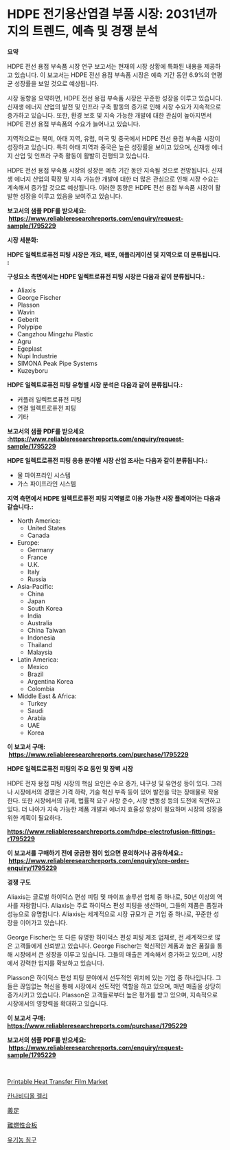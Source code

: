 <p><h1>HDPE 전기용산엽결 부품 시장: 2031년까지의 트렌드, 예측 및 경쟁 분석</h1></p><p><strong>요약</strong></p>
<p><p>HDPE 전선 용접 부속품 시장 연구 보고서는 현재의 시장 상황에 특화된 내용을 제공하고 있습니다. 이 보고서는 HDPE 전선 용접 부속품 시장은 예측 기간 동안 6.9%의 연평균 성장률을 보일 것으로 예상됩니다. </p><p>시장 동향을 요약하면, HDPE 전선 용접 부속품 시장은 꾸준한 성장을 이루고 있습니다. 신재생 에너지 산업의 발전 및 인프라 구축 활동의 증가로 인해 시장 수요가 지속적으로 증가하고 있습니다. 또한, 환경 보호 및 지속 가능한 개발에 대한 관심이 높아지면서 HDPE 전선 용접 부속품의 수요가 늘어나고 있습니다.</p><p>지역적으로는 북미, 아태 지역, 유럽, 미국 및 중국에서 HDPE 전선 용접 부속품 시장이 성장하고 있습니다. 특히 아태 지역과 중국은 높은 성장률을 보이고 있으며, 신재생 에너지 산업 및 인프라 구축 활동이 활발히 진행되고 있습니다.</p><p>HDPE 전선 용접 부속품 시장의 성장은 예측 기간 동안 지속될 것으로 전망됩니다. 신재생 에너지 산업의 확장 및 지속 가능한 개발에 대한 더 많은 관심으로 인해 시장 수요는 계속해서 증가할 것으로 예상됩니다. 이러한 동향은 HDPE 전선 용접 부속품 시장이 활발한 성장을 이루고 있음을 보여주고 있습니다.</p></p>
<p><strong>보고서의 샘플 PDF를 받으세요: &nbsp;<a href="https://www.reliableresearchreports.com/enquiry/request-sample/1795229">https://www.reliableresearchreports.com/enquiry/request-sample/1795229</a></strong></p>
<p><strong>시장 세분화:</strong></p>
<p><strong> HDPE 일렉트로퓨전 피팅 시장은 개요, 배포, 애플리케이션 및 지역으로 더 분류됩니다. :</strong></p>
<p><strong>구성요소 측면에서는 HDPE 일렉트로퓨전 피팅 시장은 다음과 같이 분류됩니다.:</strong></p>
<p><ul><li>Aliaxis</li><li>George Fischer</li><li>Plasson</li><li>Wavin</li><li>Geberit</li><li>Polypipe</li><li>Cangzhou Mingzhu Plastic</li><li>Agru</li><li>Egeplast</li><li>Nupi Industrie</li><li>SIMONA Peak Pipe Systems</li><li>Kuzeyboru</li></ul></p>
<p><strong> HDPE 일렉트로퓨전 피팅 유형별 시장 분석은 다음과 같이 분류됩니다.:</strong></p>
<p><ul><li>커플러 일렉트로퓨전 피팅</li><li>연결 일렉트로퓨전 피팅</li><li>기타</li></ul></p>
<p><strong>보고서의 샘플 PDF를 받으세요 :<a href="https://www.reliableresearchreports.com/enquiry/request-sample/1795229">https://www.reliableresearchreports.com/enquiry/request-sample/1795229</a></strong></p>
<p><strong> HDPE 일렉트로퓨전 피팅 응용 분야별 시장 산업 조사는 다음과 같이 분류됩니다.:</strong></p>
<p><ul><li>물 파이프라인 시스템</li><li>가스 파이프라인 시스템</li></ul></p>
<p><strong>지역 측면에서 HDPE 일렉트로퓨전 피팅 지역별로 이용 가능한 시장 플레이어는 다음과 같습니다.:</strong></p>
<p><ul>
    <li>
        North America:
        <ul>
            <li>United States</li>
            <li>Canada</li>
        </ul>
    </li>
    <li>
        Europe:
        <ul>
            <li>Germany</li>
            <li>France</li>
            <li>U.K.</li>
            <li>Italy</li>
            <li>Russia</li>
        </ul>
    </li>
    <li>
        Asia-Pacific:
        <ul>
            <li>China</li>
            <li>Japan</li>
            <li>South Korea</li>
            <li>India</li>
            <li>Australia</li>
            <li>China Taiwan</li>
            <li>Indonesia</li>
            <li>Thailand</li>
            <li>Malaysia</li>
        </ul>
    </li>
    <li>
        Latin America:
        <ul>
            <li>Mexico</li>
            <li>Brazil</li>
            <li>Argentina Korea</li>
            <li>Colombia</li>
        </ul>
    </li>
    <li>
        Middle East & Africa:
        <ul>
            <li>Turkey</li>
            <li>Saudi</li>
            <li>Arabia</li>
            <li>UAE</li>
            <li>Korea</li>
        </ul>
    </li>
    </ul></p>
<p><strong>이 보고서 구매: &nbsp;<a href="https://www.reliableresearchreports.com/purchase/1795229">https://www.reliableresearchreports.com/purchase/1795229</a></strong></p>
<p><strong>HDPE 일렉트로퓨전 피팅의 주요 동인 및 장벽 시장</strong></p>
<p><p>HDPE 전자 용접 피팅 시장의 핵심 요인은 수요 증가, 내구성 및 유연성 등이 있다. 그러나 시장에서의 경쟁은 가격 하락, 기술 혁신 부족 등이 있어 발전을 막는 장애물로 작용한다. 또한 시장에서의 규제, 법률적 요구 사항 준수, 시장 변동성 등의 도전에 직면하고 있다. 더 나아가 지속 가능한 제품 개발과 에너지 효율성 향상이 필요하며 시장의 성장을 위한 계획이 필요하다.</p></p>
<p><strong><a href="https://www.reliableresearchreports.com/hdpe-electrofusion-fittings-r1795229">https://www.reliableresearchreports.com/hdpe-electrofusion-fittings-r1795229</a></strong></p>
<p><strong>이 보고서를 구매하기 전에 궁금한 점이 있으면 문의하거나 공유하세요.: &nbsp;<a href="https://www.reliableresearchreports.com/enquiry/pre-order-enquiry/1795229">https://www.reliableresearchreports.com/enquiry/pre-order-enquiry/1795229</a></strong></p>
<p><strong>경쟁 구도</strong></p>
<p><p>Aliaxis는 글로벌 하이덕스 편성 피팅 및 파이프 솔루션 업체 중 하나로, 50년 이상의 역사를 자랑합니다. Aliaxis는 주로 하이덕스 편성 피팅을 생산하며, 그들의 제품은 품질과 성능으로 유명합니다. Aliaxis는 세계적으로 시장 규모가 큰 기업 중 하나로, 꾸준한 성장을 이어가고 있습니다.</p><p>George Fischer는 또 다른 유명한 하이덕스 편성 피팅 제조 업체로, 전 세계적으로 많은 고객들에게 신뢰받고 있습니다. George Fischer는 혁신적인 제품과 높은 품질을 통해 시장에서 큰 성장을 이루고 있습니다. 그들의 매출은 계속해서 증가하고 있으며, 시장에서 강력한 입지를 확보하고 있습니다.</p><p>Plasson은 하이덕스 편성 피팅 분야에서 선두적인 위치에 있는 기업 중 하나입니다. 그들은 끊임없는 혁신을 통해 시장에서 선도적인 역할을 하고 있으며, 매년 매출을 상당히 증가시키고 있습니다. Plasson은 고객들로부터 높은 평가를 받고 있으며, 지속적으로 시장에서의 영향력을 확대하고 있습니다.</p></p>
<p><strong>이 보고서 구매: &nbsp; <a href="https://www.reliableresearchreports.com/purchase/1795229">https://www.reliableresearchreports.com/purchase/1795229</a></strong></p>
<p><strong>보고서의 샘플 PDF를 받으세요: &nbsp;<a href="https://www.reliableresearchreports.com/enquiry/request-sample/1795229">https://www.reliableresearchreports.com/enquiry/request-sample/1795229</a></strong><strong></strong></p>
<p>&nbsp;</p>
<p><p><a href="https://issuu.com/reportprime-2/docs/printable-heat-transfer-film-market-size-2030.pptx">Printable Heat Transfer Film Market</a></p><p><a href="https://github.com/vseigx30c9a1j/Market-Research-Report-List-1/blob/main/935880526494.md">칸나비디올 젤리</a></p><p><a href="https://github.com/dzy793153605/Market-Research-Report-List-1/blob/main/763516528864.md">義足</a></p><p><a href="https://github.com/EthanMorar2011/Market-Research-Report-List-1/blob/main/361872928865.md">難燃性合板</a></p><p><a href="https://github.com/plelbej847484502/Market-Research-Report-List-1/blob/main/444280626493.md">유기농 침구</a></p></p>
